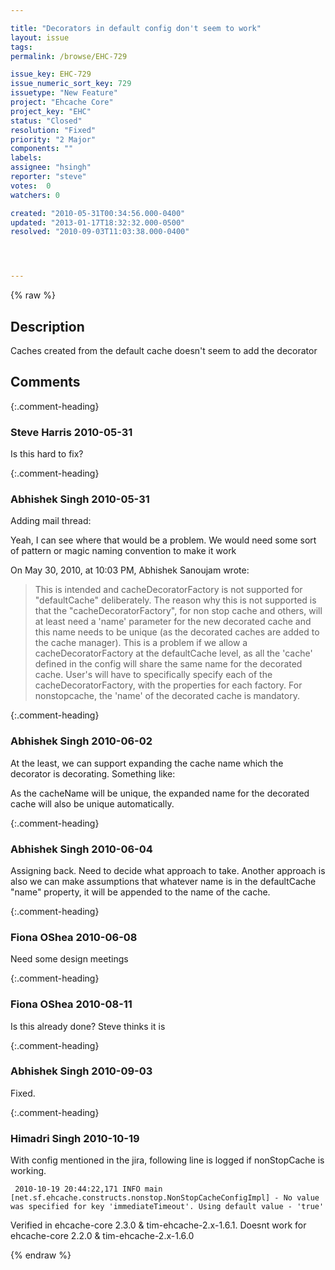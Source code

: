 ```yaml
---

title: "Decorators in default config don't seem to work"
layout: issue
tags: 
permalink: /browse/EHC-729

issue_key: EHC-729
issue_numeric_sort_key: 729
issuetype: "New Feature"
project: "Ehcache Core"
project_key: "EHC"
status: "Closed"
resolution: "Fixed"
priority: "2 Major"
components: ""
labels: 
assignee: "hsingh"
reporter: "steve"
votes:  0
watchers: 0

created: "2010-05-31T00:34:56.000-0400"
updated: "2013-01-17T18:32:32.000-0500"
resolved: "2010-09-03T11:03:38.000-0400"




---
```


{% raw %}

## Description

<div markdown="1" class="description">

Caches created from the default cache doesn't seem to add the decorator


<defaultCache maxElementsInMemory="0" eternal="true">
		<terracotta clustered="true" />
		<cacheDecoratorFactory
			class="net.sf.ehcache.constructs.nonstop.NonStopCacheDecoratorFactory"
			properties="name=nonstopNoop, timeoutMillis=13000, timeoutBehavior=noop" />
		<cacheDecoratorFactory
			class="net.sf.ehcache.constructs.nonstop.NonStopCacheDecoratorFactory"
			properties="name=nonstopException, timeoutMillis=13000, timeoutBehavior=exception" />
		<cacheDecoratorFactory
			class="net.sf.ehcache.constructs.nonstop.NonStopCacheDecoratorFactory"
			properties="name=nonstopLocalReads, timeoutMillis=13000, timeoutBehavior=localReads" />
	</defaultCache>

</div>

## Comments


{:.comment-heading}
### **Steve Harris** <span class="date">2010-05-31</span>

<div markdown="1" class="comment">

Is this hard to fix?

</div>


{:.comment-heading}
### **Abhishek Singh** <span class="date">2010-05-31</span>

<div markdown="1" class="comment">

Adding mail thread:

Yeah, I can see where that would be a problem. We would need some sort of pattern or magic naming convention
to make it work

On May 30, 2010, at 10:03 PM, Abhishek Sanoujam wrote:

> This is intended and cacheDecoratorFactory is not supported for "defaultCache" deliberately.
> The reason why this is not supported is that the "cacheDecoratorFactory", for non stop cache and others, will at least need a 'name' parameter for the new decorated cache and this name needs to be unique (as the decorated caches are added to the cache manager). This is a problem if we allow a cacheDecoratorFactory at the defaultCache level, as all the 'cache' defined in the config will share the same name for the decorated cache.
> User's will have to specifically specify each of the cacheDecoratorFactory, with the properties for each factory. For nonstopcache, the 'name' of the decorated cache is mandatory.


</div>


{:.comment-heading}
### **Abhishek Singh** <span class="date">2010-06-02</span>

<div markdown="1" class="comment">

At the least, we can support expanding the cache name which the decorator is decorating. Something like:

<defaultCache maxElementsInMemory="0" eternal="true">
<cacheDecoratorFactory
class="net.sf.ehcache.constructs.nonstop.NonStopCacheDecoratorFactory"
properties="name=$\{cacheName\}-nonstopcache, timeoutMillis=13000, timeoutBehavior=noop" />
</defaultCache>

As the cacheName will be unique, the expanded name for the decorated cache will also be unique automatically.

</div>


{:.comment-heading}
### **Abhishek Singh** <span class="date">2010-06-04</span>

<div markdown="1" class="comment">

Assigning back.
Need to decide what approach to take.
Another approach is also we can make assumptions that whatever name is in the defaultCache "name" property, it will be appended to the name of the cache.

</div>


{:.comment-heading}
### **Fiona OShea** <span class="date">2010-06-08</span>

<div markdown="1" class="comment">

Need some design meetings

</div>


{:.comment-heading}
### **Fiona OShea** <span class="date">2010-08-11</span>

<div markdown="1" class="comment">

Is this already done? Steve thinks it is

</div>


{:.comment-heading}
### **Abhishek Singh** <span class="date">2010-09-03</span>

<div markdown="1" class="comment">

Fixed.

</div>


{:.comment-heading}
### **Himadri Singh** <span class="date">2010-10-19</span>

<div markdown="1" class="comment">

With config mentioned in the jira, following line is logged if nonStopCache is working.


```
 2010-10-19 20:44:22,171 INFO main [net.sf.ehcache.constructs.nonstop.NonStopCacheConfigImpl] - No value was specified for key 'immediateTimeout'. Using default value - 'true'
```


Verified in ehcache-core 2.3.0 & tim-ehcache-2.x-1.6.1.
Doesnt work for ehcache-core 2.2.0 & tim-ehcache-2.x-1.6.0

</div>



{% endraw %}
